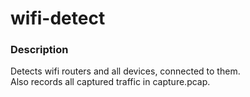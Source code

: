 # wifi-detect

### Description 

Detects wifi routers and all devices, connected to them.   
Also records all captured traffic in capture.pcap.

